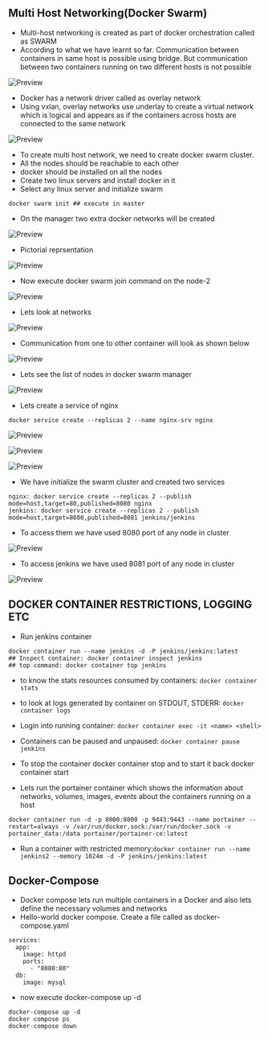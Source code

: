 ## Multi Host Networking(Docker Swarm)
* Multi-host networking is created as part of docker orchestration called as SWARM
* According to what we have learnt so far. Communication between containers in same host is possible using bridge. But communication between two containers running on two different hosts is not possible

![Preview](./Images/docker51.png)

* Docker has a network driver called as overlay network
* Using vxlan, overlay networks use underlay to create a virtual network which is logical and appears as if the containers across hosts are connected to the same network


![Preview](./Images/docker52.png)

* To create multi host network, we need to create docker swarm cluster.
* All the nodes should be reachable to each other
* docker should be installed on all the nodes
* Create two linux servers and install docker in it
* Select any linux server and initialize swarm

```
docker swarm init ## execute in master
```
* On the manager two extra docker networks will be created

![Preview](./Images/docker53.png)

* Pictorial reprsentation

![Preview](./Images/docker54.png)

* Now execute docker swarm join command on the node-2

![Preview](./Images/docker55.png)

* Lets look at networks

![Preview](./Images/docker56.png)

* Communication from one to other container will look as shown below

![Preview](./Images/docker57.png)

* Lets see the list of nodes in docker swarm manager

![Preview](./Images/docker58.png)

* Lets create a service of nginx

```
docker service create --replicas 2 --name nginx-srv nginx

```

![Preview](./Images/docker59.png)

![Preview](./Images/docker60.png)

![Preview](./Images/docker61.png)

* We have initialize the swarm cluster and created two services
```
nginx: docker service create --replicas 2 --publish mode=host,target=80,published=8080 nginx
jenkins: docker service create --replicas 2 --publish mode=host,target=8080,published=8081 jenkins/jenkins

```
* To access them we have used 8080 port of any node in cluster

![Preview](./Images/docker62.png)

* To access jenkins we have used 8081 port of any node in cluster

![Preview](./Images/docker63.png)

## DOCKER CONTAINER RESTRICTIONS, LOGGING ETC
* Run jenkins container

```
docker container run --name jenkins -d -P jenkins/jenkins:latest
## Inspect container: docker container inspect jenkins
## top command: docker container top jenkins
```
* to know the stats resources consumed by containers: ``` docker container stats ```
* to look at logs generated by container on STDOUT, STDERR: ``` docker container logs ```
* Login into running container: ``` docker container exec -it <name> <shell> ```

* Containers can be paused and unpaused: ``` docker container pause jenkins ```

* To stop the container docker container stop and to start it back docker container start
* Lets run the portainer container which shows the information about networks, volumes, images, events about the containers running on a host

```
docker container run -d -p 8000:8000 -p 9443:9443 --name portainer --restart=always -v /var/run/docker.sock:/var/run/docker.sock -v portainer_data:/data portainer/portainer-ce:latest
```
* Run a container with restricted memory:``` docker container run --name jenkins2 --memory 1024m -d -P jenkins/jenkins:latest ```

## Docker-Compose
* Docker compose lets run multiple containers in a Docker and also lets define the necessary volumes and networks
* Hello-world docker compose. Create a file called as docker-compose.yaml

```
services:
  app:
    image: httpd
    ports:
      - "8080:80"
  db:
    image: mysql
```
* now execute docker-compose up -d

```
docker-compose up -d
docker compose ps
docker-compose down
```







